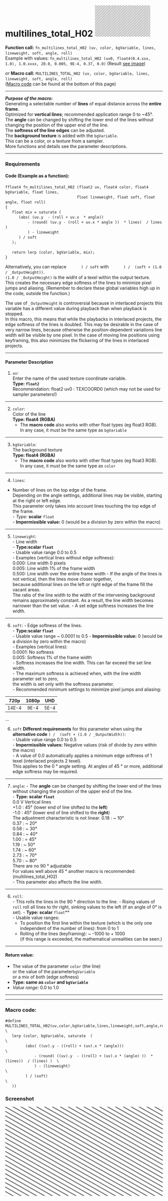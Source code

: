 ﻿# multilines_total_H02  [![](images/multilines_total_H02-thumbnail.png)](images/multilines_total_H02.png)

**Function call:** `fn_multilines_total_H02 (uv, color, bgVariable, lines, lineweight, soft, angle, roll)`  
Example with values: `fn_multilines_total_H02 (uv0, float4(0.4.xxx, 1.0), 1.0.xxxx, 20.0, 0.005, 9E-4, 0.37, 0.0)`
(Result [see image](images/multilines_total_H02.png))  

*or* **Macro call:** `MULTILINES_TOTAL_H02 (uv, color, bgVariable, lines, lineweight, soft, angle, roll)`  
  ([Macro code](#macro-code) can be found at the bottom of this page)

---

***Purpose of the macro:***  
Generating a selectable number of **lines** of equal distance across the **entire frame**.  
Optimized for **vertical lines**; recommended application range 0 to ~45°.  
The **angle** can be changed by shifting the lower end of the lines without changing the position of the upper end of the line.  
The **softness of the line edges** can be adjusted.  
The **background texture** is added with the `bgVariable`.  
This can be a color, or a texture from a sampler.  
More functions and details see the parameter descriptions.


---

### Requirements

#### Code (Example as a function):
```` Code
ffloat4 fn_multilines_total_H02 (float2 uv, float4 color, float4 bgVariable, float lines,
                                float lineweight, float soft, float angle, float roll)
{ 
   float mix = saturate (
      (abs( (uv.y  - (roll + uv.x  * angle))
          - (round( (uv.y - (roll + uv.x * angle ))  * lines)  / lines )
          ) - lineweight
      ) / soft
   );
  
   return lerp (color, bgVariable, mix);
}
````   

Alternatively, you can replace `      ) / soft` with `      ) /  (soft + (1.0 / _OutputHeight))`.  
`(1.0 / _OutputHeight)` is the widht of a texel within the output texture.  
This creates the necessary edge softness of the lines to minimize pixel jumps and aliasing.
(Remember to declare these global variables high up in the code, outside the function.)  

The use of `_OutputHeight` is controversial because in interlaced projects this variable has a different value
during playback than when playback is stopped.  
In this macro, this means that while the playbacks in interlaced projects, the edge softness of the lines is doubled.
This may be desirable in the case of very narrow lines, because otherwise the position-dependent variations line width
will be visible by one pixel. In the case of moving line positions using keyframing, this also minimizes the flickering
of the lines in interlaced projects.


---

#### Parameter Description  
  
   1. `uv`:  
     Enter the name of the used texture coordinate variable.  
     **Type: `float2`**  
     Recommendation: float2 uv0 : TEXCOORD0   (which may not be used for sampler parameters!)

---

  
   2. `color`:  
     Color of the line  
     **Type: float4 (RGBA)**  
        - The **macro code** also works with other float types (eg float3 RGB).  
          In any case, it must be the same type as `bgVariable`  
  
---

   3. `bgVariable`:  
     The background texture  
     **Type: float4 (RGBA)**  
        - The **macro code** also works with other float types (eg float3 RGB).  
          In any case, it must be the same type as `color`  
       
---

   4. `lines`:  
   - Number of lines on the top edge of the frame.  
     Depending on the angle settings, additional lines may be visible, starting at the right or left edge.  
     This parameter only takes into account lines touching the top edge of the frame.  
    - *Type:* **scalar** `float`  
    - **Impermissible value:** 0 (would be a division by zero within the macro)  

---

   5. `lineweight`:  
     - Line width  
     - **Type:scalar `float`**  
     - Usable value range 0.0 to 0.5  
     - Examples (vertical lines without edge softness):  
       0.000: Line width 0 pixels  
       0.005: Line width 1% of the frame width  
       0.500: Line width over the entire frame width 
     - If the angle of the lines is not vertical, then the lines move closer together,  
       because additional lines on the left or right edge of the frame fill the vacant areas.  
       The ratio of the line width to the width of the intervening background remains approximately constant. 
       As a result, the line width becomes narrower than the set value.
     - A set edge softness increases the line width.
         
---

   6. `soft`:
     - Edge softness of the lines.  
     - **Type:scalar `float`**  
     - Usable value range ~ 0.0001 to 0.5
     - **Impermissible value:** 0 (would be a division by zero within the macro)  
     - Examples (vertical lines):  
       0.0001: No softness  
       0.005: Softness 1% of the frame width  
     - Softness increases the line width. This can far exceed the set line width.   
     - The maximum softness is achieved when, with the line width parameter set to zero,   
       the width is set only with the softness parameter.  
     - Recommended minimum settings to minimize pixel jumps and aliasing:

  |   720p |  1080p |  UHD  |
  |:------:|:------:|:-----:|
  | 14E-4  |  9E-4  | 5E-4  |

...
  
   6. `soft` **Different requirements** for this parameter when using the **alternative code** `) /  (soft + (1.0 / _OutputWidth))`:  
     - Usable value range 0.0 to 0.5  
     - **Impermissible values:** Negative values (risk of divide by zero within the macro)  
     - A value of 0.0 automatically applies a minimum edge softness of 1 texel (interlaced projects 2 texel).  
       This applies to the 0 ° angle setting. At angles of 45 ° or more, additional edge softness may be required.


---

  7. `angle`:
    - The **angle** can be changed by shifting the lower end of the lines  
      without changing the position of the upper end of the line.  
    - **Type: scalar `float`**  
      0.0 V Vertical lines  
      +1.0 : 45° (lower end of line shifted to the **left**)  
      -1.0 : 45° (lower end of line shifted to the **right**)  
      The adjustment characteristic is not linear.
      0.18 : ~ 10°  
      0.37 : ~ 20°  
      0.58 : ~ 30°  
      0.84 : ~ 40°  
      1.00 : = 45°  
      1.19 : ~ 50°  
      1.74 : ~ 60°  
      2.73 : ~ 70°  
      5.70  : ~ 80°  
      There are no 90 ° adjustable  
      For values well above 45 ° another macro is recommended: (multilines_total_H02)  
    - This parameter also affects the line width.    

---
   
   6. `roll`:  
     - This rolls the lines in the 90 ° direction to the line. 
     - Rising values of `roll` roll all lines to thr right, sinking values to the left (if an angle of 0° is set).
     - **Type: scalar** `float`**  
     - Usable value ranges:  
       - To position the first line within the texture (which is the only one independent of the number of lines): from 0 to 1  
       - Rolling of the lines (keyframing): ~ -1000 to + 1000  
         (if this range is exceeded, the mathematical unrealities can be seen.)  


---

 #### Return value:
   - The value of the parameter `color` (the line)  
      or the value of the parameter`bgVariable`  
      or a mix of both (edge softness)  
   - **Type: same as `color` and `bgVariable`**  
   - *Value range*: 0.0 to 1.0  

 
---
---


### Macro code:

```` Code
#define MULTILINES_TOTAL_H02(uv,color,bgVariable,lines,lineweight,soft,angle,roll)        \
   lerp (color, bgVariable, saturate  (                                                   \
         (abs( ((uv).y - ((roll) + (uv).x * (angle)))                                     \
             - (round( ((uv).y  - ((roll) + (uv).x * (angle) ))  * (lines))  / (lines) )  \
             ) - (lineweight)                                                             \
         ) / (soft)                                                                       \
   ))
````  


### Screenshot  
![](images/multilines_total_H02.png)
